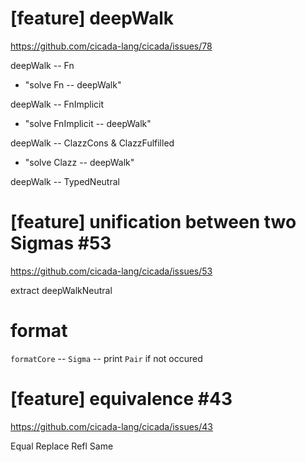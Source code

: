 # [feature] deepWalk

https://github.com/cicada-lang/cicada/issues/78

deepWalk -- Fn

- "solve Fn -- deepWalk"

deepWalk -- FnImplicit

- "solve FnImplicit -- deepWalk"

deepWalk -- ClazzCons & ClazzFulfilled

- "solve Clazz -- deepWalk"

deepWalk -- TypedNeutral

# [feature] unification between two Sigmas #53

https://github.com/cicada-lang/cicada/issues/53

extract deepWalkNeutral

# format

`formatCore` -- `Sigma` -- print `Pair` if not occured

# [feature] equivalence #43

https://github.com/cicada-lang/cicada/issues/43

Equal
Replace
Refl
Same
